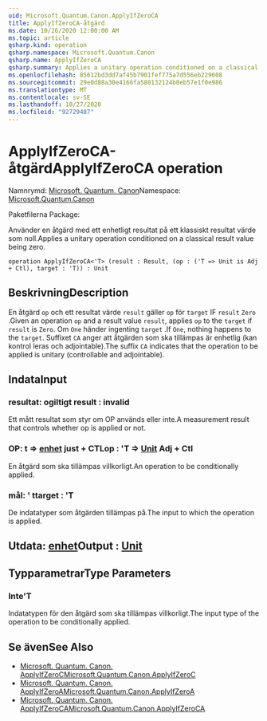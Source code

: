 ```yaml
---
uid: Microsoft.Quantum.Canon.ApplyIfZeroCA
title: ApplyIfZeroCA-åtgärd
ms.date: 10/26/2020 12:00:00 AM
ms.topic: article
qsharp.kind: operation
qsharp.namespace: Microsoft.Quantum.Canon
qsharp.name: ApplyIfZeroCA
qsharp.summary: Applies a unitary operation conditioned on a classical result value being zero.
ms.openlocfilehash: 85612bd3dd7af45b7901fef775a7d556eb229608
ms.sourcegitcommit: 29e0d88a30e4166fa580132124b0eb57e1f0e986
ms.translationtype: MT
ms.contentlocale: sv-SE
ms.lasthandoff: 10/27/2020
ms.locfileid: "92729487"
---
```

# <a name="applyifzeroca-operation"></a><span data-ttu-id="7bbb6-102">ApplyIfZeroCA-åtgärd</span><span class="sxs-lookup"><span data-stu-id="7bbb6-102">ApplyIfZeroCA operation</span></span>

<span data-ttu-id="7bbb6-103">Namnrymd: [Microsoft. Quantum. Canon](xref:Microsoft.Quantum.Canon)</span><span class="sxs-lookup"><span data-stu-id="7bbb6-103">Namespace: [Microsoft.Quantum.Canon](xref:Microsoft.Quantum.Canon)</span></span>

<span data-ttu-id="7bbb6-104">Paketfilerna [](https://nuget.org/packages/)</span><span class="sxs-lookup"><span data-stu-id="7bbb6-104">Package: [](https://nuget.org/packages/)</span></span>


<span data-ttu-id="7bbb6-105">Använder en åtgärd med ett enhetligt resultat på ett klassiskt resultat värde som noll.</span><span class="sxs-lookup"><span data-stu-id="7bbb6-105">Applies a unitary operation conditioned on a classical result value being zero.</span></span>

```qsharp
operation ApplyIfZeroCA<'T> (result : Result, (op : ('T => Unit is Adj + Ctl), target : 'T)) : Unit
```


## <a name="description"></a><span data-ttu-id="7bbb6-106">Beskrivning</span><span class="sxs-lookup"><span data-stu-id="7bbb6-106">Description</span></span>

<span data-ttu-id="7bbb6-107">En åtgärd `op` och ett resultat värde `result` gäller `op` för `target` IF `result` `Zero` .</span><span class="sxs-lookup"><span data-stu-id="7bbb6-107">Given an operation `op` and a result value `result`, applies `op` to the `target` if `result` is `Zero`.</span></span> <span data-ttu-id="7bbb6-108">Om `One` händer ingenting `target` .</span><span class="sxs-lookup"><span data-stu-id="7bbb6-108">If `One`, nothing happens to the `target`.</span></span>
<span data-ttu-id="7bbb6-109">Suffixet `CA` anger att åtgärden som ska tillämpas är enhetlig (kan kontrol leras och adjointable).</span><span class="sxs-lookup"><span data-stu-id="7bbb6-109">The suffix `CA` indicates that the operation to be applied is unitary (controllable and adjointable).</span></span>

## <a name="input"></a><span data-ttu-id="7bbb6-110">Indata</span><span class="sxs-lookup"><span data-stu-id="7bbb6-110">Input</span></span>

### <a name="result--__invalidresult__"></a><span data-ttu-id="7bbb6-111">resultat: __ogiltigt <Result>__</span><span class="sxs-lookup"><span data-stu-id="7bbb6-111">result : __invalid<Result>__</span></span>

<span data-ttu-id="7bbb6-112">Ett mått resultat som styr om OP används eller inte.</span><span class="sxs-lookup"><span data-stu-id="7bbb6-112">A measurement result that controls whether op is applied or not.</span></span>


### <a name="op--t--unit-adj--ctl"></a><span data-ttu-id="7bbb6-113">OP: t => [enhet](xref:microsoft.quantum.lang-ref.unit) just + CTL</span><span class="sxs-lookup"><span data-stu-id="7bbb6-113">op : 'T => [Unit](xref:microsoft.quantum.lang-ref.unit) Adj + Ctl</span></span>

<span data-ttu-id="7bbb6-114">En åtgärd som ska tillämpas villkorligt.</span><span class="sxs-lookup"><span data-stu-id="7bbb6-114">An operation to be conditionally applied.</span></span>


### <a name="target--t"></a><span data-ttu-id="7bbb6-115">mål: ' t</span><span class="sxs-lookup"><span data-stu-id="7bbb6-115">target : 'T</span></span>

<span data-ttu-id="7bbb6-116">De indatatyper som åtgärden tillämpas på.</span><span class="sxs-lookup"><span data-stu-id="7bbb6-116">The input to which the operation is applied.</span></span>



## <a name="output--unit"></a><span data-ttu-id="7bbb6-117">Utdata: [enhet](xref:microsoft.quantum.lang-ref.unit)</span><span class="sxs-lookup"><span data-stu-id="7bbb6-117">Output : [Unit](xref:microsoft.quantum.lang-ref.unit)</span></span>



## <a name="type-parameters"></a><span data-ttu-id="7bbb6-118">Typparametrar</span><span class="sxs-lookup"><span data-stu-id="7bbb6-118">Type Parameters</span></span>

### <a name="t"></a><span data-ttu-id="7bbb6-119">Inte</span><span class="sxs-lookup"><span data-stu-id="7bbb6-119">'T</span></span>

<span data-ttu-id="7bbb6-120">Indatatypen för den åtgärd som ska tillämpas villkorligt.</span><span class="sxs-lookup"><span data-stu-id="7bbb6-120">The input type of the operation to be conditionally applied.</span></span>

## <a name="see-also"></a><span data-ttu-id="7bbb6-121">Se även</span><span class="sxs-lookup"><span data-stu-id="7bbb6-121">See Also</span></span>

- [<span data-ttu-id="7bbb6-122">Microsoft. Quantum. Canon. ApplyIfZeroC</span><span class="sxs-lookup"><span data-stu-id="7bbb6-122">Microsoft.Quantum.Canon.ApplyIfZeroC</span></span>](xref:Microsoft.Quantum.Canon.ApplyIfZeroC)
- [<span data-ttu-id="7bbb6-123">Microsoft. Quantum. Canon. ApplyIfZeroA</span><span class="sxs-lookup"><span data-stu-id="7bbb6-123">Microsoft.Quantum.Canon.ApplyIfZeroA</span></span>](xref:Microsoft.Quantum.Canon.ApplyIfZeroA)
- [<span data-ttu-id="7bbb6-124">Microsoft. Quantum. Canon. ApplyIfZeroCA</span><span class="sxs-lookup"><span data-stu-id="7bbb6-124">Microsoft.Quantum.Canon.ApplyIfZeroCA</span></span>](xref:Microsoft.Quantum.Canon.ApplyIfZeroCA)